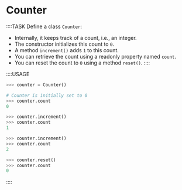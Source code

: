 # Counter

::::TASK
Define a class `Counter`:

* Internally, it keeps track of a count, i.e., an integer.
* The constructor initializes this count to `0`.
* A method `increment()` adds `1` to this count.
* You can retrieve the count using a readonly property named `count`.
* You can reset the count to `0` using a method `reset()`.
::::

::::USAGE

```python
>>> counter = Counter()

# Counter is initially set to 0
>>> counter.count
0

>>> counter.increment()
>>> counter.count
1

>>> counter.increment()
>>> counter.count
2

>>> counter.reset()
>>> counter.count
0
```

::::
